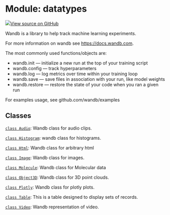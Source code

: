 # Module: datatypes

<!-- Insert buttons and diff -->


[![](https://www.tensorflow.org/images/GitHub-Mark-32px.png)View source on GitHub](https://www.github.com/wandb/client/tree/master/wandb/__init__.py)




Wandb is a library to help track machine learning experiments.


For more information on wandb see https://docs.wandb.com.

The most commonly used functions/objects are:
- wandb.init — initialize a new run at the top of your training script
- wandb.config — track hyperparameters
- wandb.log — log metrics over time within your training loop
- wandb.save — save files in association with your run, like model weights
- wandb.restore — restore the state of your code when you ran a given run

For examples usage, see github.com/wandb/examples

## Classes

[`class Audio`](./datatypes/Audio.md): Wandb class for audio clips.

[`class Histogram`](./datatypes/Histogram.md): wandb class for histograms.

[`class Html`](./datatypes/Html.md): Wandb class for arbitrary html

[`class Image`](./datatypes/Image.md): Wandb class for images.

[`class Molecule`](./datatypes/Molecule.md): Wandb class for Molecular data

[`class Object3D`](./datatypes/Object3D.md): Wandb class for 3D point clouds.

[`class Plotly`](./datatypes/Plotly.md): Wandb class for plotly plots.

[`class Table`](./datatypes/Table.md): This is a table designed to display sets of records.

[`class Video`](./datatypes/Video.md): Wandb representation of video.

